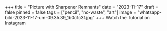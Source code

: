 +++
title = "Picture with Sharpener Remnants"
date = "2023-11-17"
draft = false
pinned = false
tags = ["pencil", "no-waste", "art"]
image = "whatsapp-bild-2023-11-17-um-09.35.39_1b0c1c3f.jpg"
+++
Watch the Tutorial on Instagram